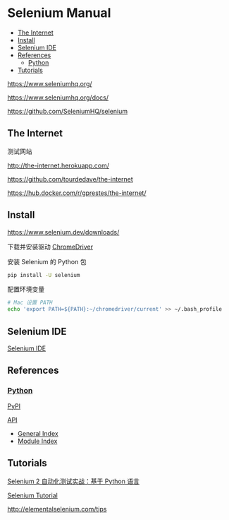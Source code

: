 <!-- omit in toc -->
# Selenium Manual

- [The Internet](#the-internet)
- [Install](#install)
- [Selenium IDE](#selenium-ide)
- [References](#references)
  - [Python](#python)
- [Tutorials](#tutorials)

<https://www.seleniumhq.org/>

<https://www.seleniumhq.org/docs/>

<https://github.com/SeleniumHQ/selenium>

## The Internet

测试网站

<http://the-internet.herokuapp.com/>

<https://github.com/tourdedave/the-internet>

<https://hub.docker.com/r/gprestes/the-internet/>

## Install

<https://www.selenium.dev/downloads/>

下载并安装驱动 [ChromeDriver](https://sites.google.com/a/chromium.org/chromedriver/)

安装 Selenium 的 Python 包

```bash
pip install -U selenium
```

配置环境变量

```bash
# Mac 设置 PATH
echo 'export PATH=${PATH}:~/chromedriver/current' >> ~/.bash_profile
```

## Selenium IDE

[Selenium IDE](selenium-ide.md)

## References

### [Python](http://seleniumhq.github.io/selenium/docs/api/py/index.html)

[PyPI](https://pypi.org/project/selenium/)

[API](https://seleniumhq.github.io/selenium/docs/api/py/api.html)

- [General Index](https://seleniumhq.github.io/selenium/docs/api/py/genindex.html)
- [Module Index](https://seleniumhq.github.io/selenium/docs/api/py/py-modindex.html)

<!-- #selenium-tutorial -->
## Tutorials

[Selenium 2 自动化测试实战：基于 Python 语言](/tutorials/selenium/selenium2-python/README.md)

[Selenium Tutorial](/tutorials/selenium/selenium-tutorial/README.md)

<http://elementalselenium.com/tips>
